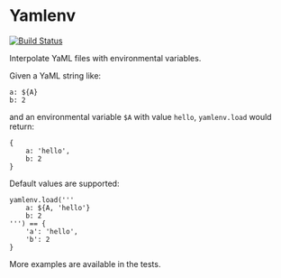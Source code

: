 # Yamlenv

[![Build Status](https://travis-ci.org/lbolla/yamlenv.svg?branch=master)](https://travis-ci.org/lbolla/yamlenv)

Interpolate YaML files with environmental variables.

Given a YaML string like:

    a: ${A}
    b: 2

and an environmental variable `$A` with value `hello`, `yamlenv.load`
would return:

    {
        a: 'hello',
        b: 2
    }

Default values are supported:

    yamlenv.load('''
        a: ${A, 'hello'}
        b: 2
    ''') == {
        'a': 'hello',
        'b': 2
    }

More examples are available in the tests.

